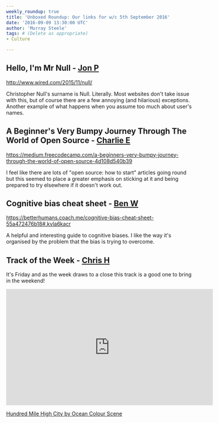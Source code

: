 ```yaml
---
weekly_roundup: true
title: 'Unboxed Roundup: Our links for w/c 5th September 2016'
date: '2016-09-09 13:30:00 UTC'
author: 'Murray Steele'
tags: # (Delete as appropriate)
- Culture

---
```


## Hello, I'm Mr Null - [Jon P](/people#jon-pepler)

http://www.wired.com/2015/11/null/

Christopher Null's surname is Null. Literally. Most websites don't take issue
with this, but of course there are a few annoying (and hilarious) exceptions.
Another example of what happens when you assume too much about user's names.

## A Beginner's Very Bumpy Journey Through The World of Open Source - [Charlie E](/people#charlie-egan)

https://medium.freecodecamp.com/a-beginners-very-bumpy-journey-through-the-world-of-open-source-4d108d540b39

I feel like there are lots of "open source: how to start" articles going round
but this seemed to place a greater emphasis on sticking at it and being prepared
 to try elsewhere if it doesn't work out.

## Cognitive bias cheat sheet - [Ben W](/people#ben-wong)

https://betterhumans.coach.me/cognitive-bias-cheat-sheet-55a472476b18#.kvla6kacr

A helpful and interesting guide to cognitive biases. I like the way it's
organised by the problem that the bias is trying to overcome.

## Track of the Week - [Chris H](/people#chris-holmes)

It's Friday and as the week draws to a close this track is a good one to bring
in the weekend!

<iframe width="560" height="315" src="https://www.youtube.com/embed/xIhFpmzRKYM" frameborder="0" allowfullscreen></iframe>

[Hundred Mile High City by Ocean Colour Scene](https://www.youtube.com/watch?v=xIhFpmzRKYM)
